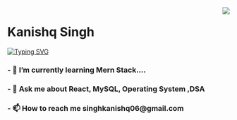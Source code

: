 <img align="right" src="https://visitor-badge.laobi.icu/badge?page_id=KanishqSingh.KanishqSingh" />

<h1>Kanishq Singh</h1>

<a href="https://git.io/typing-svg"><img src="https://readme-typing-svg.demolab.com?font=Fira+Code&pause=500&multiline=true&width=435&lines=Hello+Fellas!+Welcome+to+My+Profile" alt="Typing SVG" /></a>


<h3>- 🌱 I’m currently learning Mern Stack....</h3>
<h3>- 💬 Ask me about <b>React, MySQL, Operating System ,DSA</b></h3>
<h3>- 📫 How to reach me singhkanishq06@gmail.com</h3>




